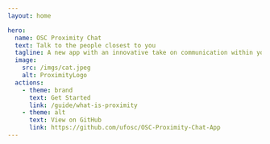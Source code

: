 ```yaml
---
layout: home

hero:
  name: OSC Proximity Chat
  text: Talk to the people closest to you
  tagline: A new app with an innovative take on communication within your community
  image:
    src: /imgs/cat.jpeg
    alt: ProximityLogo
  actions:
    - theme: brand
      text: Get Started
      link: /guide/what-is-proximity
    - theme: alt
      text: View on GitHub
      link: https://github.com/ufosc/OSC-Proximity-Chat-App
---
```

